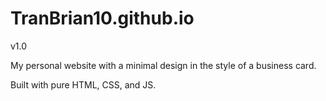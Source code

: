 # TranBrian10.github.io

v1.0

My personal website with a minimal design in the style of a business card.

Built with pure HTML, CSS, and JS.
